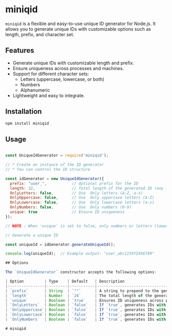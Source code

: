 # miniqid

`miniqid` is a flexible and easy-to-use unique ID generator for Node.js. It allows you to generate unique IDs with customizable options such as length, prefix, and character set.

## Features

- Generate unique IDs with customizable length and prefix.
- Ensure uniqueness across processes and machines.
- Support for different character sets:
  - Letters (uppercase, lowercase, or both)
  - Numbers
  - Alphanumeric
- Lightweight and easy to integrate.

## Installation

```bash
npm install miniqid
```

## Usage

```javascript

const UniqueIdGenerator = require('miniqid');

// * Create an instance of the ID generator
// * You can control the ID structure

const idGenerator = new UniqueIdGenerator({
  prefix: "user_",           // Optional prefix for the ID
  length: 32,                // Total length of the generated ID (any length ex : 100 )
  OnlyLetters: false,        // Use  Only letters (A-Z, a-z)
  OnlyUppercase: false,      // Use  Only uppercase letters (A-Z)
  OnlyLowercase: false,      // Use  Only lowercase letters (a-z)
  OnlyNumbers: false,        // Use  Only numbers (0-9)
  unique: true               // Ensure ID uniqueness
});

// NOTE : When 'unique' is set to false, only numbers or letters (lowercase/uppercase) can be used!

// Generate a unique ID

const uniqueId = idGenerator.generateUniqueId();

console.log(uniqueId);  // Example output: "user_abc123XYZ456789"

## Options

The `UniqueIdGenerator` constructor accepts the following options:

| Option         | Type    | Default   | Description                                                                |
|----------------|---------|-----------|----------------------------------------------------------------------------|
| `prefix`       | String  | `""`      | A string to prepend to the generated ID. (Optional)                        |
| `length`       | Number  | `24`      | The total length of the generated ID , including the prefix (any length)   |
| `unique`       | Boolean | `true`    | Ensures ID uniqueness across processes and machines.                       |
| `OnlyLetters`  | Boolean | `false`   | If `true`, generates IDs with  Only letters (A-Z, a-z).                    |
| `OnlyUppercase`| Boolean | `false`   | If `true`, generates IDs with  Only uppercase letters (A-Z).               |
| `OnlyLowercase`| Boolean | `false`   | If `true`, generates IDs with  Only lowercase letters (a-z).               |
| `OnlyNumbers`  | Boolean | `false`   | If `true`, generates IDs with  Only numbers (0-9).                         |

#   m i n i q i d 
 
 
